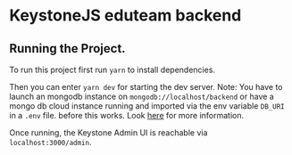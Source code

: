 # KeystoneJS eduteam backend


## Running the Project.

To run this project first run `yarn` to install dependencies.

Then you can enter `yarn dev` for starting the dev server. Note: You have to launch an mongodb instance on `mongodb://localhost/backend` or have a mongo db cloud instance running and imported via the env variable `DB_URI` in a `.env` file. before this works. Look [here](https://www.keystonejs.com/quick-start/adapters#mongodb) for more information.

Once running, the Keystone Admin UI is reachable via `localhost:3000/admin`.
